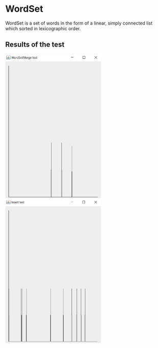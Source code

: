 # WordSet
WordSet is a set of words in the form of a linear, simply connected list which sorted in lexicographic order. 

## Results of the test

<img src="https://github.com/chackydude/MyWordSet/raw/master/img/WordSetMerge.jpg" width="300" height="450"/>  <img src="https://github.com/chackydude/MyWordSet/raw/master/img/insert.jpg" width="300" height="450"/>


